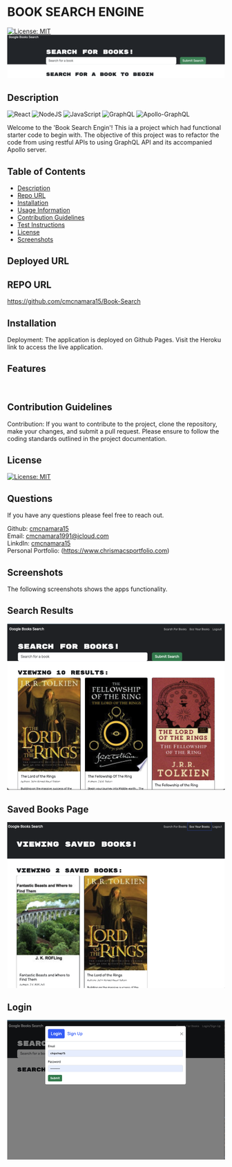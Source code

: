 # BOOK SEARCH ENGINE
[![License: MIT](https://img.shields.io/badge/License-MIT-yellow.svg)](https://opensource.org/licenses/MIT)
![Screenshot of search bar](/client/src/assets/images/screenshot5.png)

## Description
![React](https://img.shields.io/badge/react%20os-0088CC?style=for-the-badge&logo=reactos&logoColor=white)
![NodeJS](https://img.shields.io/badge/node.js-6DA55F?style=for-the-badge&logo=node.js&logoColor=white)
![JavaScript](https://img.shields.io/badge/javascript-%23323330.svg?style=for-the-badge&logo=javascript&logoColor=%23F7DF1E)
![GraphQL](https://img.shields.io/badge/-GraphQL-E10098?style=for-the-badge&logo=graphql&logoColor=white)
![Apollo-GraphQL](https://img.shields.io/badge/-ApolloGraphQL-311C87?style=for-the-badge&logo=apollo-graphql)


Welcome to the 'Book Search Engin'! This ia a project which had functional starter code to begin with. The objective of this project was to refactor the code from using restful APIs to using GraphQL API and its accompanied Apollo server.



## Table of Contents    
- [Description](#description)
- [Repo URL](#repo-url)
- [Installation](#installation)
- [Usage Information](#usage-information)
- [Contribution Guidelines](#contribution-guidelines)
- [Test Instructions](#test-instructions)
- [License](#license)
- [Screenshots](#screenshots)

## Deployed URL


## REPO URL
https://github.com/cmcnamara15/Book-Search<br />

## Installation
Deployment: The application is deployed on Github Pages. Visit the Heroku link to access the live application.<br />

## Features

<br />

## Contribution Guidelines 
Contribution: If you want to contribute to the project, clone the repository, make your changes, and submit a pull request. Please ensure to follow the coding standards outlined in the project documentation.<br />


## License
[![License: MIT](https://img.shields.io/badge/License-MIT-yellow.svg)](https://opensource.org/licenses/MIT)

## Questions 
If you have any questions please feel free to reach out.<br />

Github: [cmcnamara15](https://github.com/cmcnamara15)<br />
Email: cmcnamara1991@icloud.com<br />
LinkdIn: [cmcnamara15](https://www.linkedin.com/in/chris-mcnamara1991/)<br />
Personal Portfolio: (https://www.chrismacsportfolio.com)

## Screenshots

The following screenshots shows the apps functionality.<br />


## Search Results<br />

![Screenshot of home page](/client/src/assets/images/screenshot1.png)

## Saved Books Page<br />

![Screenshot of project page](client/src/assets/images/screenshot2.png)

## Login<br />

![Screenshot of photo page](client/src/assets/images/screenshot3.png)